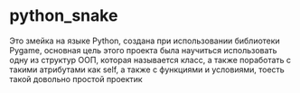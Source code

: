 # python_snake
Это змейка на языке Python, создана при использовании библиотеки Pygame, основная цель этого проекта была научиться использовать одну из структур ООП, которая называется класс, а также поработать с такими атрибутами как self, а также с функциями и условиями, тоесть такой довольно простой проектик 

